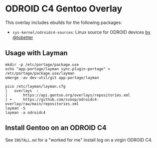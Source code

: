 ODROID C4 Gentoo Overlay
========================

This overlay includes ebuilds for the following packages:

* `sys-kernel/odroidc4-sources`: Linux source for ODROID devices [by @tobetter](https://github.com/tobetter/linux)


Usage with Layman
-----------------

```
mkdir -p /etc/portage/package.use
echo "app-portage/layman sync-plugin-portage" > /etc/portage/package.use/layman
emerge -av dev-util/git app-portage/layman

pico /etc/layman/layman.cfg
|   overlays  :
|       https://api.gentoo.org/overlays/repositories.xml
| +     https://github.com/svoop/odroidc4-overlay/raw/main/repositories.xml
layman -S
layman -a odroidc4
```


Install Gentoo on an ODROID C4
------------------------------

See `INSTALL.md` for a "worked for me" install log on a virgin ODROID C4.
